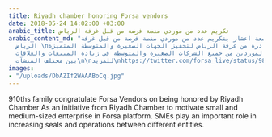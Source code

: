 ```yaml
---
title: Riyadh chamber honoring Forsa vendors
date: 2018-05-24 14:02:00 +03:00
arabic_title: تكريم عدد من موردي منصة فرصة من قبل غرفة الرياض
arabic_content_md: "تفخراسرة تسعة اعشار بتكريم عدد من موردي منصة فرصة من قبل غرفة
  الرياض \nويأتي التكريم كمبادرة من غرفة الرياض لتحفيز الجهات الصغيرة والمتوسطة المتميزة،
  وتقديرا لجهود الموردين من جميع الشركات الصغيرة والمتوسطة في زيادة المبيعات والعلاقات
  بين مختلف المنشآت\n\nللمزيد\nhttps://twitter.com/forsa_live/status/986876510261923840"
images:
- "/uploads/DbAZIf2WAAABoCq.jpg"
---
```


910ths family congratulate Forsa Vendors on being honored by Riyadh Chamber As an initiative from Riyadh Chamber to motivate small and medium-sized enterprise in Forsa  platform. SMEs play an important role in increasing seals and operations between different entities. 